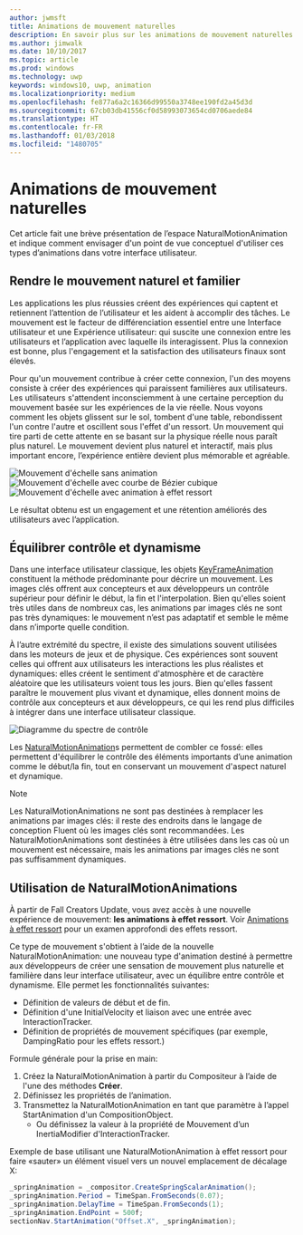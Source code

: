 ```yaml
---
author: jwmsft
title: Animations de mouvement naturelles
description: En savoir plus sur les animations de mouvement naturelles et leur utilisation dans l’interface utilisateur de votre application.
ms.author: jimwalk
ms.date: 10/10/2017
ms.topic: article
ms.prod: windows
ms.technology: uwp
keywords: windows10, uwp, animation
ms.localizationpriority: medium
ms.openlocfilehash: fe877a6a2c16366d99550a3748ee190fd2a45d3d
ms.sourcegitcommit: 67cb03db41556cf0d58993073654cd0706aede84
ms.translationtype: HT
ms.contentlocale: fr-FR
ms.lasthandoff: 01/03/2018
ms.locfileid: "1480705"
---
```

# <a name="natural-motion-animations"></a>Animations de mouvement naturelles

Cet article fait une brève présentation de l’espace NaturalMotionAnimation et indique comment envisager d'un point de vue conceptuel d'utiliser ces types d’animations dans votre interface utilisateur.

## <a name="making-motion-feel-familiar-and-natural"></a>Rendre le mouvement naturel et familier

Les applications les plus réussies créent des expériences qui captent et retiennent l’attention de l’utilisateur et les aident à accomplir des tâches. Le mouvement est le facteur de différenciation essentiel entre une Interface utilisateur et une Expérience utilisateur: qui suscite une connexion entre les utilisateurs et l’application avec laquelle ils interagissent. Plus la connexion est bonne, plus l'engagement et la satisfaction des utilisateurs finaux sont élevés.

Pour qu'un mouvement contribue à créer cette connexion, l'un des moyens consiste à créer des expériences qui paraissent familières aux utilisateurs. Les utilisateurs s'attendent inconsciemment à une certaine perception du mouvement basée sur les expériences de la vie réelle. Nous voyons comment les objets glissent sur le sol, tombent d'une table, rebondissent l'un contre l'autre et oscillent sous l'effet d'un ressort. Un mouvement qui tire parti de cette attente en se basant sur la physique réelle nous paraît plus naturel. Le mouvement devient plus naturel et interactif, mais plus important encore, l’expérience entière devient plus mémorable et agréable.

![Mouvement d'échelle sans animation](images/animation/scale-no-animation.gif)
![Mouvement d'échelle avec courbe de Bézier cubique](images/animation/scale-cubic-bezier.gif)
![Mouvement d'échelle avec animation à effet ressort](images/animation/scale-spring.gif)

Le résultat obtenu est un engagement et une rétention améliorés des utilisateurs avec l’application.

## <a name="balancing-control-and-dynamism"></a>Équilibrer contrôle et dynamisme

Dans une interface utilisateur classique, les objets [KeyFrameAnimation](https://docs.microsoft.com/uwp/api/windows.ui.composition.keyframeanimation) constituent la méthode prédominante pour décrire un mouvement. Les images clés offrent aux concepteurs et aux développeurs un contrôle supérieur pour définir le début, la fin et l'interpolation. Bien qu'elles soient très utiles dans de nombreux cas, les animations par images clés ne sont pas très dynamiques: le mouvement n’est pas adaptatif et semble le même dans n’importe quelle condition.

À l’autre extrémité du spectre, il existe des simulations souvent utilisées dans les moteurs de jeux et de physique. Ces expériences sont souvent celles qui offrent aux utilisateurs les interactions les plus réalistes et dynamiques: elles créent le sentiment d'atmosphère et de caractère aléatoire que les utilisateurs voient tous les jours. Bien qu'elles fassent paraître le mouvement plus vivant et dynamique, elles donnent moins de contrôle aux concepteurs et aux développeurs, ce qui les rend plus difficiles à intégrer dans une interface utilisateur classique.

![Diagramme du spectre de contrôle](images/animation/natural-motion-diagram.png)

Les [NaturalMotionAnimation](https://docs.microsoft.com/uwp/api/windows.ui.composition.naturalmotionanimation)s permettent de combler ce fossé: elles permettent d'équilibrer le contrôle des éléments importants d’une animation comme le début/la fin, tout en conservant un mouvement d'aspect naturel et dynamique.

> [!NOTE]
> Les NaturalMotionAnimations ne sont pas destinées à remplacer les animations par images clés: il reste des endroits dans le langage de conception Fluent où les images clés sont recommandées. Les NaturalMotionAnimations sont destinées à être utilisées dans les cas où un mouvement est nécessaire, mais les animations par images clés ne sont pas suffisamment dynamiques.

## <a name="using-naturalmotionanimations"></a>Utilisation de NaturalMotionAnimations

À partir de Fall Creators Update, vous avez accès à une nouvelle expérience de mouvement: **les animations à effet ressort**. Voir [Animations à effet ressort](spring-animations.md) pour un examen approfondi des effets ressort.

Ce type de mouvement s'obtient à l’aide de la nouvelle NaturalMotionAnimation: une nouveau type d'animation destiné à permettre aux développeurs de créer une sensation de mouvement plus naturelle et familière dans leur interface utilisateur, avec un équilibre entre contrôle et dynamisme. Elle permet les fonctionnalités suivantes:

- Définition de valeurs de début et de fin.
- Définition d'une InitialVelocity et liaison avec une entrée avec InteractionTracker.
- Définition de propriétés de mouvement spécifiques (par exemple, DampingRatio pour les effets ressort.)

Formule générale pour la prise en main:

1. Créez la NaturalMotionAnimation à partir du Compositeur à l’aide de l'une des méthodes **Créer**.
1. Définissez les propriétés de l’animation.
1. Transmettez la NaturalMotionAnimation en tant que paramètre à l’appel StartAnimation d'un CompositionObject.
    - Ou définissez la valeur à la propriété de Mouvement d’un InertiaModifier d'InteractionTracker.

Exemple de base utilisant une NaturalMotionAnimation à effet ressort pour faire «sauter» un élément visuel vers un nouvel emplacement de décalage X:

```csharp
_springAnimation = _compositor.CreateSpringScalarAnimation();
_springAnimation.Period = TimeSpan.FromSeconds(0.07);
_springAnimation.DelayTime = TimeSpan.FromSeconds(1);
_springAnimation.EndPoint = 500f;
sectionNav.StartAnimation("Offset.X", _springAnimation);
```

